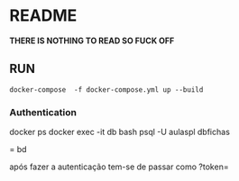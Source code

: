 # README

**THERE IS NOTHING TO READ SO FUCK OFF**

## RUN
    docker-compose  -f docker-compose.yml up --build

### Authentication



docker ps
docker exec -it db bash
psql -U aulaspl dbfichas


<id> = bd

após fazer a autenticação tem-se de passar como ?token=<token dado>    